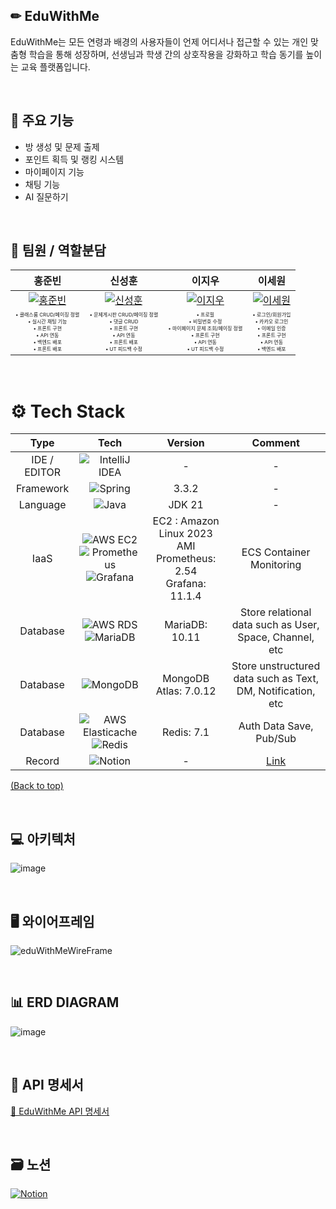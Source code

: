 ## ✏ EduWithMe
EduWithMe는 모든 연령과 배경의 사용자들이 언제 어디서나 접근할 수 있는 개인 맞춤형 학습을 통해 성장하며, 선생님과 학생 간의 상호작용을 강화하고 학습 동기를 높이는 교육 플랫폼입니다.

<br>

## 📌 주요 기능
- 방 생성 및 문제 출제
- 포인트 획득 및 랭킹 시스템
- 마이페이지 기능
- 채팅 기능
- AI 질문하기 

<br>

## 🤝 팀원 / 역할분담
| 홍준빈 | 신성훈 | 이지우 | 이세원 |
|:------:|:------:|:------:|:------:|
| [![홍준빈](https://github.com/Hongjunbin.png)](https://github.com/Hongjunbin) | [![신성훈](https://github.com/seonghoon90.png)](https://github.com/seonghoon90) | [![이지우](https://github.com/wldnfl.png)](https://github.com/wldnfl) | [![이세원](https://github.com/leesw1945.png)](https://github.com/leesw1945) |
| <span style="font-size: 0.5em;">• 클래스룸 CRUD/페이징 정렬<br>• 실시간 채팅 기능<br>• 프론트 구현<br>• API 연동<br>• 백엔드 배포<br>• 프론트 배포</span> | <span style="font-size: 0.5em;">• 문제게시판 CRUD/페이징 정렬<br>• 댓글 CRUD<br>• 프론트 구현<br>• API 연동<br>• 프론트 배포<br>• UT 피드백 수정</span> | <span style="font-size: 0.5em;">• 프로필<br>• 비밀번호 수정<br>• 마이페이지 문제 조회/페이징 정렬<br>• 프론트 구현<br>• API 연동<br>• UT 피드백 수정</span> | <span style="font-size: 0.5em;">• 로그인/회원가입<br>• 카카오 로그인<br>• 이메일 인증<br>• 프론트 구현<br>• API 연동<br>• 백엔드 배포</span> |


<br>

# ⚙️ Tech Stack

|     Type     |                                                                                                                                                                                              Tech                                                                                                                                                                                               |                                Version                                 |                                            Comment                                            |
|:------------:|:-----------------------------------------------------------------------------------------------------------------------------------------------------------------------------------------------------------------------------------------------------------------------------------------------------------------------------------------------------------------------------------------------:|:----------------------------------------------------------------------:|:---------------------------------------------------------------------------------------------:|
| IDE / EDITOR |                                                                                                                                  ![IntelliJ IDEA](https://img.shields.io/badge/IntelliJIDEA-000000.svg?style=for-the-badge&logo=intellij-idea&logoColor=white)                                                                                                                                  |                                   -                                    |                                               -                                               |
|  Framework   |                                                                                                                                        ![Spring](https://img.shields.io/badge/springBoot-%236DB33F.svg?style=for-the-badge&logo=spring&logoColor=white)                                                                                                                                         |                                 3.3.2                                  |                                               -                                               |
|   Language   |                                                                                                                                            ![Java](https://img.shields.io/badge/java-%23ED8B00.svg?style=for-the-badge&logo=openjdk&logoColor=white)                                                                                                                                            |                                 JDK 21                                 |                                               -                                               |
|     IaaS     | ![AWS EC2](https://img.shields.io/badge/AWS_EC2-RDS?style=for-the-badge&logo=amazonec2&logoColor=white&logoSize=amg&labelColor=FF9900&color=FF9900) <br> ![Prometheus](https://img.shields.io/badge/Prometheus-E6522C?style=for-the-badge&logo=Prometheus&logoColor=white) <br> ![Grafana](https://img.shields.io/badge/grafana-%23F46800.svg?style=for-the-badge&logo=grafana&logoColor=white) | EC2 : Amazon Linux 2023 AMI <br> Prometheus: 2.54 <br> Grafana: 11.1.4 |                                   ECS Container Monitoring                                    |
|   Database   |                                                                ![AWS RDS](https://img.shields.io/badge/AWS_RDS-RDS?style=for-the-badge&logo=amazonrds&logoColor=white&logoSize=amg&labelColor=527FFF&color=527FFF) <br> ![MariaDB](https://img.shields.io/badge/MariaDB-003545?style=for-the-badge&logo=mariadb&logoColor=white)                                                                |                             MariaDB: 10.11                             |                    Store relational data such as User, Space, Channel, etc                    |
|   Database   |                                                                                                                                          ![MongoDB](https://img.shields.io/badge/mongodb-47A248.svg?style=for-the-badge&logo=mongodb&logoColor=white)                                                                                                                                           |                         MongoDB Atlas: 7.0.12                          |                  Store unstructured data such as Text, DM, Notification, etc                  |
|   Database   |                                                                       ![AWS Elasticache](https://img.shields.io/badge/AWS%20elasticache-C925D1?style=for-the-badge&logo=amazonelasticache&logoColor=white) <br> ![Redis](https://img.shields.io/badge/redis-%23DD0031.svg?style=for-the-badge&logo=redis&logoColor=white)                                                                       |                               Redis: 7.1                               |                                    Auth Data Save, Pub/Sub                                    |
|    Record    |                                                                                                                                          ![Notion](https://img.shields.io/badge/Notion-%23000000.svg?style=for-the-badge&logo=notion&logoColor=white)                                                                                                                                           |                                   -                                    |         [Link](https://teamsparta.notion.site/Echo-191b7395737d4a608c2e07bd98c42f2a)          |


[(Back to top)](#table)

<br>


## 💻 아키텍처
![image](https://github.com/user-attachments/assets/db0585d7-d4cd-4c92-bc9e-21a8cfa9dd66)


<br>


## 🖥 와이어프레임
![eduWithMeWireFrame](https://github.com/user-attachments/assets/3d84ec7f-11fd-400e-9eea-f25ca0e25c66)


<br>


## 📊 ERD DIAGRAM
![image](https://github.com/user-attachments/assets/2aae0197-3ec8-4676-a02d-fcfb8576ad86)


<br>


## 📝 API 명세서
[🔗 EduWithMe API 명세서](https://luxuriant-volcano-e6c.notion.site/f676cf01326644cfba35e2abfce1427e?v=012d2fa6f689494eb20d90d1d0b7aa04)

<br>


## 🗃 노션

[![Notion](https://img.shields.io/badge/Notion-%23000000.svg?style=for-the-badge&logo=notion&logoColor=white)](https://teamsparta.notion.site/5-0c0d167370ab43f0b76fac34a4c492be)

